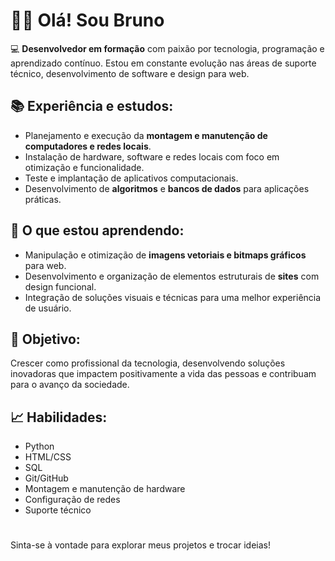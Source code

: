 <h1>👋🏾 Olá! Sou Bruno</h1>

<p>
💻 <strong>Desenvolvedor em formação</strong> com paixão por tecnologia, programação e aprendizado contínuo. Estou em constante evolução nas áreas de suporte técnico, desenvolvimento de software e design para web.
</p>

<h2>📚 Experiência e estudos:</h2>
<ul>
  <li>Planejamento e execução da <strong>montagem e manutenção de computadores e redes locais</strong>.</li>
  <li>Instalação de hardware, software e redes locais com foco em otimização e funcionalidade.</li>
  <li>Teste e implantação de aplicativos computacionais.</li>
  <li>Desenvolvimento de <strong>algoritmos</strong> e <strong>bancos de dados</strong> para aplicações práticas.</li>
</ul>

<h2>🌱 O que estou aprendendo:</h2>
<ul>
  <li>Manipulação e otimização de <strong>imagens vetoriais e bitmaps gráficos</strong> para web.</li>
  <li>Desenvolvimento e organização de elementos estruturais de <strong>sites</strong> com design funcional.</li>
  <li>Integração de soluções visuais e técnicas para uma melhor experiência de usuário.</li>
</ul>

<h2>🎯 Objetivo:</h2>
<p>
Crescer como profissional da tecnologia, desenvolvendo soluções inovadoras que impactem positivamente a vida das pessoas e contribuam para o avanço da sociedade.
</p>

<h2>📈 Habilidades:</h2>
<ul>
  <li>Python</li>
  <li>HTML/CSS</li>
  <li>SQL</li>
  <li>Git/GitHub</li>
  <li>Montagem e manutenção de hardware</li>
  <li>Configuração de redes</li>
  <li>Suporte técnico</li>
</ul>
<h1></h1>
<p>Sinta-se à vontade para explorar meus projetos e trocar ideias!</p>
